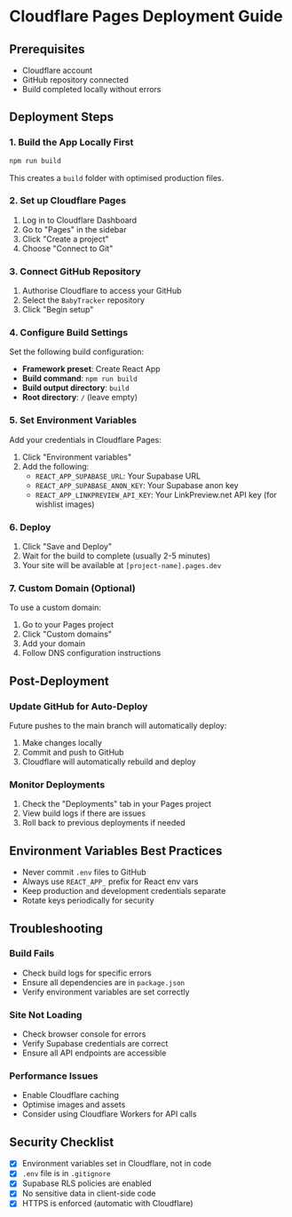 # Cloudflare Pages Deployment Guide

## Prerequisites
- Cloudflare account
- GitHub repository connected
- Build completed locally without errors

## Deployment Steps

### 1. Build the App Locally First
```bash
npm run build
```
This creates a `build` folder with optimised production files.

### 2. Set up Cloudflare Pages

1. Log in to Cloudflare Dashboard
2. Go to "Pages" in the sidebar
3. Click "Create a project"
4. Choose "Connect to Git"

### 3. Connect GitHub Repository

1. Authorise Cloudflare to access your GitHub
2. Select the `BabyTracker` repository
3. Click "Begin setup"

### 4. Configure Build Settings

Set the following build configuration:
- **Framework preset**: Create React App
- **Build command**: `npm run build`
- **Build output directory**: `build`
- **Root directory**: `/` (leave empty)

### 5. Set Environment Variables

Add your credentials in Cloudflare Pages:
1. Click "Environment variables"
2. Add the following:
   - `REACT_APP_SUPABASE_URL`: Your Supabase URL
   - `REACT_APP_SUPABASE_ANON_KEY`: Your Supabase anon key
   - `REACT_APP_LINKPREVIEW_API_KEY`: Your LinkPreview.net API key (for wishlist images)

### 6. Deploy

1. Click "Save and Deploy"
2. Wait for the build to complete (usually 2-5 minutes)
3. Your site will be available at `[project-name].pages.dev`

### 7. Custom Domain (Optional)

To use a custom domain:
1. Go to your Pages project
2. Click "Custom domains"
3. Add your domain
4. Follow DNS configuration instructions

## Post-Deployment

### Update GitHub for Auto-Deploy

Future pushes to the main branch will automatically deploy:
1. Make changes locally
2. Commit and push to GitHub
3. Cloudflare will automatically rebuild and deploy

### Monitor Deployments

1. Check the "Deployments" tab in your Pages project
2. View build logs if there are issues
3. Roll back to previous deployments if needed

## Environment Variables Best Practices

- Never commit `.env` files to GitHub
- Always use `REACT_APP_` prefix for React env vars
- Keep production and development credentials separate
- Rotate keys periodically for security

## Troubleshooting

### Build Fails
- Check build logs for specific errors
- Ensure all dependencies are in `package.json`
- Verify environment variables are set correctly

### Site Not Loading
- Check browser console for errors
- Verify Supabase credentials are correct
- Ensure all API endpoints are accessible

### Performance Issues
- Enable Cloudflare caching
- Optimise images and assets
- Consider using Cloudflare Workers for API calls

## Security Checklist

- [x] Environment variables set in Cloudflare, not in code
- [x] `.env` file is in `.gitignore`
- [x] Supabase RLS policies are enabled
- [x] No sensitive data in client-side code
- [x] HTTPS is enforced (automatic with Cloudflare)
